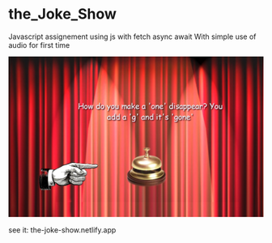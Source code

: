 # the_Joke_Show


Javascript assignement using js with fetch async await
With simple use of audio for first time 


![Alt Text](joke_show.jpg)


see it: 
the-joke-show.netlify.app
